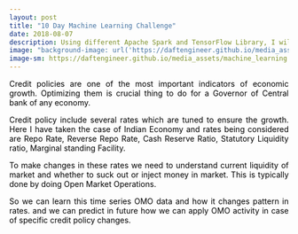 ```yaml
---
layout: post
title: "10 Day Machine Learning Challenge"
date: 2018-08-07
description: Using different Apache Spark and TensorFlow Library, I will be making a machine learning project everyday for next 10 days
image: "background-image: url('https://daftengineer.github.io/media_assets/machine_learning.jpg')"
image-sm: https://daftengineer.github.io/media_assets/machine_learning.jpg
---
```

<!--background-color: #2F2727;  background-image: url(images/radial_bg.png);  background-position: center center;  background-repeat: no-repeat;  background: -webkit-gradient(radial, center center, 0, center center, 460, from(#1a82f7), to(#2F2727));  background: -webkit-radial-gradient(circle, #1a82f7, #2F2727);  background: -moz-radial-gradient(circle, #1a82f7, #2F2727);  background: -ms-radial-gradient(circle, #1a82f7, #2F2727); -->
<div style="color:black;"><p></p>
<p style="text-align:justify;">Credit policies are one of the most important indicators of economic growth. Optimizing them is crucial thing to do for a Governor of Central bank of any economy.</p>
<p style="text-align:justify;">Credit policy include several rates which are tuned to ensure the growth. Here I have taken the case of Indian Economy and rates being considered are Repo Rate, Reverse Repo Rate, Cash Reserve Ratio, Statutory Liquidity ratio, Marginal standing Facility.</p>
<p style="text-align:justify;">To make changes in these rates we need to understand current liquidity of market and whether to suck out or inject money in market. This is typically done by doing Open Market Operations.</p>
<p style="text-align:justify;">So we can learn this time series OMO data and how it changes pattern in rates. and we can predict in future how we can apply OMO activity in case of specific credit policy changes.</p>
<p>&nbsp;</p>
</div>
